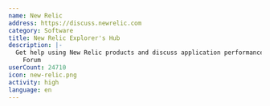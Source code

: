 ```yaml
---
name: New Relic
address: https://discuss.newrelic.com
category: Software
title: New Relic Explorer's Hub
description: |-
  Get help using New Relic products and discuss application performance in our Community
    Forum
userCount: 24710
icon: new-relic.png
activity: high
language: en
---
```

